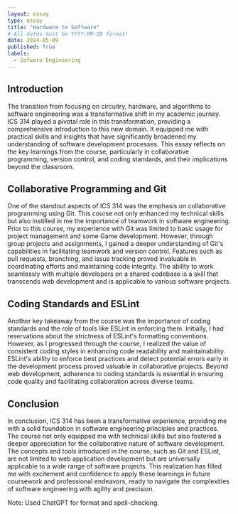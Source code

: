 ```yaml
---
layout: essay
type: essay
title: "Hardware to Software"
# All dates must be YYYY-MM-DD format!
date: 2024-05-09
published: True
labels:
  - Sofware Engineering
---
```


## Introduction

The transition from focusing on circuitry, hardware, and algorithms to software engineering was a transformative shift in my academic journey. ICS 314 played a pivotal role in this transformation, providing a comprehensive introduction to this new domain. It equipped me with practical skills and insights that have significantly broadened my understanding of software development processes. This essay reflects on the key learnings from the course, particularly in collaborative programming, version control, and coding standards, and their implications beyond the classroom.

## Collaborative Programming and Git

One of the standout aspects of ICS 314 was the emphasis on collaborative programming using Git. This course not only enhanced my technical skills but also instilled in me the importance of teamwork in software engineering. Prior to this course, my experience with Git was limited to basic usage for project management and some Game development. However, through group projects and assignments, I gained a deeper understanding of Git's capabilities in facilitating teamwork and version control. Features such as pull requests, branching, and issue tracking proved invaluable in coordinating efforts and maintaining code integrity. The ability to work seamlessly with multiple developers on a shared codebase is a skill that transcends web development and is applicable to various software projects.

## Coding Standards and ESLint

Another key takeaway from the course was the importance of coding standards and the role of tools like ESLint in enforcing them. Initially, I had reservations about the strictness of ESLint's formatting conventions. However, as I progressed through the course, I realized the value of consistent coding styles in enhancing code readability and maintainability. ESLint's ability to enforce best practices and detect potential errors early in the development process proved valuable in collaborative projects. Beyond web development, adherence to coding standards is essential in ensuring code quality and facilitating collaboration across diverse teams.

## Conclusion

In conclusion, ICS 314 has been a transformative experience, providing me with a solid foundation in software engineering principles and practices. The course not only equipped me with technical skills but also fostered a deeper appreciation for the collaborative nature of software development. The concepts and tools introduced in the course, such as Git and ESLint, are not limited to web application development but are universally applicable to a wide range of software projects. This realization has filled me with excitement and confidence to apply these learnings in future coursework and professional endeavors, ready to navigate the complexities of software engineering with agility and precision.



Note: Used ChatGPT for format and spell-checking.

